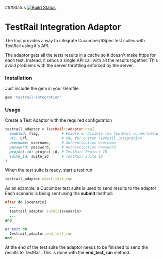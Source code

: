 ###Status
[![Build Status](https://travis-ci.org/Findly-Inc/cucumber-testrail.png)](https://travis-ci.org/Findly-Inc/cucumber-testrail)

TestRail Integration Adaptor
============================

The tool provides a way to integrate Cucumber/RSpec test suites with
TestRail using it's API. 

The adaptor gets all the tests results in a cache so it doesn't make
https for each test. Instead, it sends a single API call with all the
results together. This avoid problems with the server throttling enforced
by the server.

### Installation

Just include the gem in your Gemfile

```ruby
gem 'testrail-integration'
```

### Usage

Create a Test Adaptor with the required configuration

```ruby
testrail_adaptor = TestRail::Adaptor.new(
  enabled: flag,          # Enable or Disable the TestRail runner(default: false)
  url: url,               # URL for custom TestRail Integration
  username: username,     # Authentication Username
  password: password,     # Authentication Password
  project_id: project_id, # TestRail Project ID
  suite_id: suite_id      # TestRail Suite ID
)
```

When the test suite is ready, start a test run

```ruby
testrail_adaptor.start_test_run
```

As an example, a Cucumber test suite is used to send results to the adaptor
Each scenario is being sent using the **submit** method:

```ruby
After do |scenario|
  ...
  testrail_adaptor.submit(scenario)
  ...
end

at_exit do
  testrail_adaptor.end_test_run
end
```

At the end of the test suite the adaptor needs to be finished to send the results
to TestRail. This is done with the **end_test_run** method.

